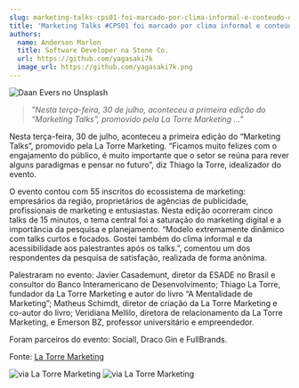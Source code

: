 ```yaml
---
slug: marketing-talks-cps01-foi-marcado-por-clima-informal-e-conteudo-direto-ao-ponto
title: 'Marketing Talks #CPS01 foi marcado por clima informal e conteúdo direto ao ponto'
authors:
  name: Anderson Marlon
  title: Software Developer na Stone Co.
  url: https://github.com/yagasaki7k
  image_url: https://github.com/yagasaki7k.png
---
```


![Daan Evers no Unsplash](https://images.unsplash.com/photo-1554118811-1e0d58224f24?ixlib=rb-4.0.3&ixid=MnwxMjA3fDB8MHxwaG90by1wYWdlfHx8fGVufDB8fHx8&auto=format&fit=crop&w=847&q=80)

> _"Nesta terça-feira, 30 de julho, aconteceu a primeira edição do “Marketing Talks”, promovido pela La Torre Marketing …"_

Nesta terça-feira, 30 de julho, aconteceu a primeira edição do “Marketing Talks”, promovido pela La Torre Marketing. “Ficamos muito felizes com o engajamento do público, é muito importante que o setor se reúna para rever alguns paradigmas e pensar no futuro”, diz Thiago la Torre, idealizador do evento.

O evento contou com 55 inscritos do ecossistema de marketing: empresários da região, proprietários de agências de publicidade, profissionais de marketing e entusiastas. Nesta edição ocorreram cinco talks de 15 minutos, o tema central foi a saturação do marketing digital e a importância da pesquisa e planejamento. “Modelo extremamente dinâmico com talks curtos e focados. Gostei também do clima informal e da acessibilidade aos palestrantes após os talks.”, comentou um dos respondentes da pesquisa de satisfação, realizada de forma anônima.

Palestraram no evento: Javier Casademunt, diretor da ESADE no Brasil e consultor do Banco Interamericano de Desenvolvimento; Thiago La Torre, fundador da La Torre Marketing e autor do livro “A Mentalidade de Marketing”; Matheus Schimdt, diretor de criação da La Torre Marketing e co-autor do livro; Veridiana Mellilo, diretora de relacionamento da La Torre Marketing, e Emerson BZ, professor universitário e empreendedor.

Foram parceiros do evento: Sociall, Draco Gin e FullBrands.

Fonte: [La Torre Marketing](https://latorremarketing.com.br/news/marketing-talks-cps01-foi-marcado-por-clima-informal-e-conteudo-direto-ao-ponto/)

![via La Torre Marketing](https://latorremarketing.com.br/news/wp-content/uploads/2019/08/La-Torre-Marketing-Talks-12-2-1024x684.jpg)
![via La Torre Marketing](https://latorremarketing.com.br/news/wp-content/uploads/2019/08/La-Torre-Marketing-Talks-10-1-1024x684.jpg)

